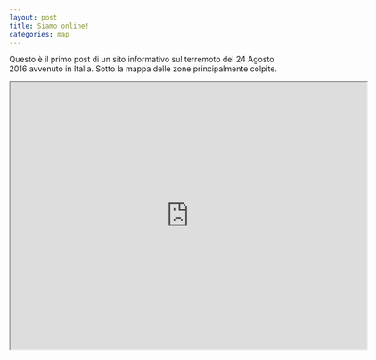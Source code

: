 ```yaml
---
layout: post
title: Siamo online!
categories: map
---
```


Questo è il primo post di un sito informativo sul terremoto del 24 Agosto 2016 avvenuto in Italia. Sotto la mappa delle zone principalmente colpite.

<iframe src="https://www.google.com/maps/d/embed?mid=1LPTzLQ2AlK3pXpoLISq1xh0vk5c" width="640" height="480"></iframe>
